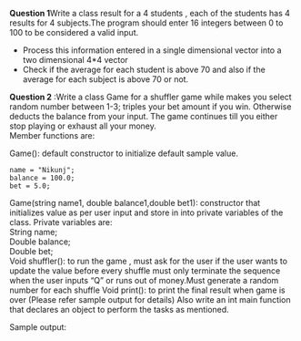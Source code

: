 
**Question 1**Write a class result for a 4 students , each of the students has 4 results for 4 subjects.The program should enter 16 integers between 0 to 100 to be considered a valid input. 

- Process this information entered in a single dimensional vector into a two dimensional 4\*4 vector 
- Check if the average for each student is above 70 and also if the average for each subject is above 70 or not. 





**Question 2** :Write a class Game for a shuffler game while makes you select random number between 1-3; triples your bet amount if you win. Otherwise deducts the balance from your input.
The game continues till you either stop playing or exhaust all your money.                           
Member functions are:                              

Game(): default constructor to initialize default sample value.                       
```
name = "Nikunj";
balance = 100.0;
bet = 5.0;
```
Game(string name1, double balance1,double bet1): constructor that initializes value as per user input and store in into private variables of the class.
Private variables are:               
String name;             
Double balance;                
Double bet;                                   
Void shuffler(): to run the game , must ask for the user if the user wants to update the value before every shuffle must only terminate the sequence 
when the user inputs “Q” or runs out of money.Must generate a random number for each shuffle
Void print(): to print the final result when game is over (Please refer sample output for details)
Also write an int main function that declares an object to perform the tasks as mentioned. 

Sample output:
```
